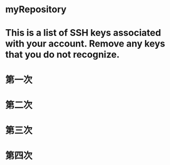 # myRepository
# This is a list of SSH keys associated with your account. Remove any keys that you do not recognize.
# 第一次
# 第二次
# 第三次
# 第四次